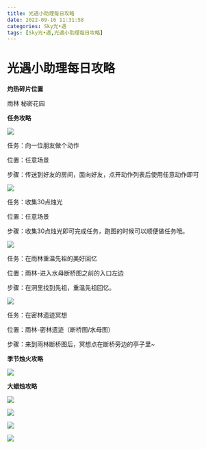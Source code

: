 ```yaml
---
title: 光遇小助理每日攻略
date: 2022-09-16 11:31:58
categories: Sky光•遇
tags: [Sky光•遇,光遇小助理每日攻略]
---
```

# 光遇小助理每日攻略
**灼热碎片位置**

雨林 秘密花园

  

 **任务攻略**

![](https://img.166.net/reunionpub/ds/kol/20220911/000958-19bkm746iq.png)

任务：向一位朋友做个动作

位置：任意场景

步骤：传送到好友的房间，面向好友，点开动作列表后使用任意动作即可

![](https://img.166.net/reunionpub/ds/kol/20220916/004802-7smqd2s68t.png)

任务：收集30点烛光

位置：任意场景

步骤：收集30点烛光即可完成任务，跑图的时候可以顺便做任务哦。

![](https://img.166.net/reunionpub/ds/kol/20220911/002749-hn0wl6pvra.jpeg)

任务：在雨林重温先祖的美好回忆

位置：雨林-进入水母断桥图之前的入口左边

步骤：在洞里找到先祖，重温先祖回忆。

![](https://img.166.net/reunionpub/ds/kol/20220916/004842-snep3tmv5i.png)

任务：在密林遗迹冥想

位置：雨林-密林遗迹（断桥图/水母图）

步骤：来到雨林断桥图后，冥想点在断桥旁边的亭子里~

 **季节烛火攻略**

![](https://img.166.net/reunionpub/ds/kol/20220916/004949-ks91mctsy2.png)

  

 **大蜡烛攻略**

![](https://img.166.net/reunionpub/ds/kol/20220916/005059-1oeyaniszf.png)

![](https://img.166.net/reunionpub/ds/kol/20220916/005243-qn0bgjs4da.png)

![](https://img.166.net/reunionpub/ds/kol/20220916/005122-5sa8szbvty.png)

![](https://img.166.net/reunionpub/ds/kol/20220916/005120-4h9z3yskpl.png)

  


